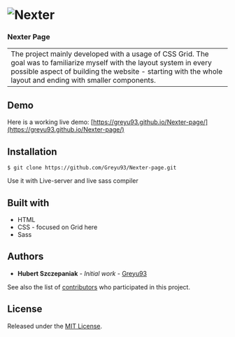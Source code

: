 # ![Nexter](https://i.imgur.com/nhBLDSa.jpg)

### Nexter Page

<table>
<tr>
<td>
  The project mainly developed with a usage of CSS Grid. The goal was to familiarize myself with the layout system in every possible aspect of building the website - starting with the whole layout and ending with smaller components.
</td>
</tr>
</table>

## Demo

Here is a working live demo: [https://greyu93.github.io/Nexter-page/](https://greyu93.github.io/Nexter-page/)

## Installation

    $ git clone https://github.com/Greyu93/Nexter-page.git

Use it with Live-server and live sass compiler

## Built with

- HTML
- CSS - focused on Grid here
- Sass

## Authors

- **Hubert Szczepaniak** - _Initial work_ - [Greyu93](https://github.com/Greyu93)

See also the list of [contributors](https://github.com/Greyu93/Nexter-page/graphs/contributors) who participated in this project.

## License

Released under the [MIT License].

[mit license]: http://mit-license.org/
